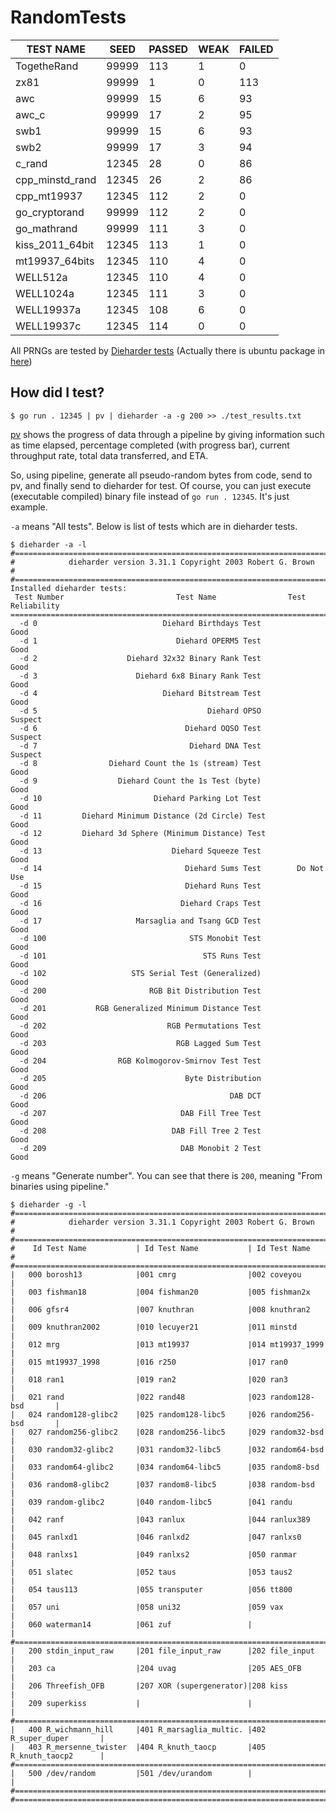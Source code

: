 # RandomTests

|       TEST NAME |       SEED |     PASSED |       WEAK |     FAILED |
|-----------------|------------|------------|------------|------------|
|     TogetheRand |      99999 |        113 |          1 |          0 |
|            zx81 |      99999 |          1 |          0 |        113 |
|             awc |      99999 |         15 |          6 |         93 |
|           awc_c |      99999 |         17 |          2 |         95 |
|            swb1 |      99999 |         15 |          6 |         93 |
|            swb2 |      99999 |         17 |          3 |         94 |
|          c_rand |      12345 |         28 |          0 |         86 |
| cpp_minstd_rand |      12345 |         26 |          2 |         86 |
|     cpp_mt19937 |      12345 |        112 |          2 |          0 |
|   go_cryptorand |      99999 |        112 |          2 |          0 |
|     go_mathrand |      99999 |        111 |          3 |          0 |
| kiss_2011_64bit |      12345 |        113 |          1 |          0 |
|  mt19937_64bits |      12345 |        110 |          4 |          0 |
|     WELL512a    |      12345 |        110 |          4 |          0 |
|     WELL1024a   |      12345 |        111 |          3 |          0 |
|    WELL19937a   |      12345 |        108 |          6 |          0 |
|    WELL19937c   |      12345 |        114 |          0 |          0 |

All PRNGs are tested by [Dieharder tests](https://webhome.phy.duke.edu/~rgb/General/dieharder.php) (Actually there is ubuntu package in [here](https://linux.die.net/man/1/dieharder))

## How did I test?

```
$ go run . 12345 | pv | dieharder -a -g 200 >> ./test_results.txt
```

[pv](http://manpages.ubuntu.com/manpages/focal/man1/pv.1.html) shows  the  progress  of  data  through  a pipeline by giving information such as time elapsed, percentage completed (with progress bar), current throughput rate, total data transferred, and ETA.

So, using pipeline, generate all pseudo-random bytes from code, send to pv, and finally send to dieharder for test. Of course, you can just execute (executable compiled) binary file instead of ```go run . 12345```. It's just example.

```-a``` means "All tests". Below is list of tests which are in dieharder tests.

```
$ dieharder -a -l
#=============================================================================#
#            dieharder version 3.31.1 Copyright 2003 Robert G. Brown          #
#=============================================================================#
Installed dieharder tests:
 Test Number                         Test Name                Test Reliability
===============================================================================
  -d 0                            Diehard Birthdays Test              Good
  -d 1                               Diehard OPERM5 Test              Good
  -d 2                    Diehard 32x32 Binary Rank Test              Good
  -d 3                      Diehard 6x8 Binary Rank Test              Good
  -d 4                            Diehard Bitstream Test              Good
  -d 5                                      Diehard OPSO           Suspect
  -d 6                                 Diehard OQSO Test           Suspect
  -d 7                                  Diehard DNA Test           Suspect
  -d 8                Diehard Count the 1s (stream) Test              Good
  -d 9                  Diehard Count the 1s Test (byte)              Good
  -d 10                         Diehard Parking Lot Test              Good
  -d 11         Diehard Minimum Distance (2d Circle) Test             Good
  -d 12         Diehard 3d Sphere (Minimum Distance) Test             Good
  -d 13                             Diehard Squeeze Test              Good
  -d 14                                Diehard Sums Test        Do Not Use
  -d 15                                Diehard Runs Test              Good
  -d 16                               Diehard Craps Test              Good
  -d 17                     Marsaglia and Tsang GCD Test              Good
  -d 100                                STS Monobit Test              Good
  -d 101                                   STS Runs Test              Good
  -d 102                   STS Serial Test (Generalized)              Good
  -d 200                       RGB Bit Distribution Test              Good
  -d 201           RGB Generalized Minimum Distance Test              Good
  -d 202                           RGB Permutations Test              Good
  -d 203                             RGB Lagged Sum Test              Good
  -d 204                RGB Kolmogorov-Smirnov Test Test              Good
  -d 205                               Byte Distribution              Good
  -d 206                                         DAB DCT              Good
  -d 207                              DAB Fill Tree Test              Good
  -d 208                            DAB Fill Tree 2 Test              Good
  -d 209                              DAB Monobit 2 Test              Good
```

```-g``` means "Generate number". You can see that there is ```200```, meaning "From binaries using pipeline."

```
$ dieharder -g -l
#=============================================================================#
#            dieharder version 3.31.1 Copyright 2003 Robert G. Brown          #
#=============================================================================#
#    Id Test Name           | Id Test Name           | Id Test Name           #
#=============================================================================#
|   000 borosh13            |001 cmrg                |002 coveyou             |
|   003 fishman18           |004 fishman20           |005 fishman2x           |
|   006 gfsr4               |007 knuthran            |008 knuthran2           |
|   009 knuthran2002        |010 lecuyer21           |011 minstd              |
|   012 mrg                 |013 mt19937             |014 mt19937_1999        |
|   015 mt19937_1998        |016 r250                |017 ran0                |
|   018 ran1                |019 ran2                |020 ran3                |
|   021 rand                |022 rand48              |023 random128-bsd       |
|   024 random128-glibc2    |025 random128-libc5     |026 random256-bsd       |
|   027 random256-glibc2    |028 random256-libc5     |029 random32-bsd        |
|   030 random32-glibc2     |031 random32-libc5      |032 random64-bsd        |
|   033 random64-glibc2     |034 random64-libc5      |035 random8-bsd         |
|   036 random8-glibc2      |037 random8-libc5       |038 random-bsd          |
|   039 random-glibc2       |040 random-libc5        |041 randu               |
|   042 ranf                |043 ranlux              |044 ranlux389           |
|   045 ranlxd1             |046 ranlxd2             |047 ranlxs0             |
|   048 ranlxs1             |049 ranlxs2             |050 ranmar              |
|   051 slatec              |052 taus                |053 taus2               |
|   054 taus113             |055 transputer          |056 tt800               |
|   057 uni                 |058 uni32               |059 vax                 |
|   060 waterman14          |061 zuf                 |                        |
#=============================================================================#
|   200 stdin_input_raw     |201 file_input_raw      |202 file_input          |
|   203 ca                  |204 uvag                |205 AES_OFB             |
|   206 Threefish_OFB       |207 XOR (supergenerator)|208 kiss                |
|   209 superkiss           |                        |                        |
#=============================================================================#
|   400 R_wichmann_hill     |401 R_marsaglia_multic. |402 R_super_duper       |
|   403 R_mersenne_twister  |404 R_knuth_taocp       |405 R_knuth_taocp2      |
#=============================================================================#
|   500 /dev/random         |501 /dev/urandom        |                        |
#=============================================================================#
#=============================================================================#
```